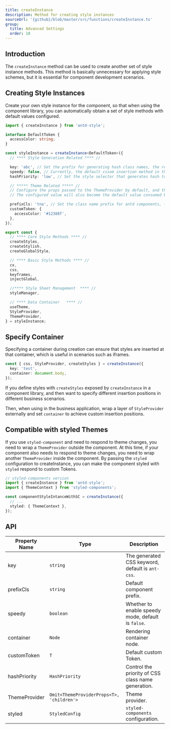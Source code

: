 ```yaml
---
title: createInstance
description: Method for creating style instances
sourceUrl: '{github}/blob/master/src/functions/createInstance.ts'
group:
  title: Advanced Settings
  order: 10
---
```


## Introduction

The `createInstance` method can be used to create another set of style instance methods. This method is basically unnecessary for applying style schemes, but it is essential for component development scenarios.

## Creating Style Instances

Create your own style instance for the component, so that when using the component library, you can automatically obtain a set of style methods with default values configured.

```ts | pure
import { createInstance } from 'antd-style';

interface DefaultToken {
  accessColor: string;
}

const styleInstance = createInstance<DefaultToken>({
  // **** Style Generation Related **** //

  key: 'abc', // Set the prefix for generating hash class names, the result will be .abc-xxxx
  speedy: false, // Currently, the default cssom insertion method in the cssinjs solution is not very compatible with qiankun micro-apps, so it is recommended to disable it
  hashPriority: 'low', // Set the style selector that generates hash to :where selector to reduce weight. This allows user-defined styles to override component styles

  // ***** Theme Related ***** //
  // Configure the props passed to the ThemeProvider by default, and this Provider can also be overridden by external props
  // The configured value will also become the default value consumed by related methods, so there is no need to wrap ThemeProvider to consume the default value

  prefixCls: 'tna', // Set the class name prefix for antd components, for example, the type of Button will be .tna-btn
  customToken: {
    accessColor: '#12388f',
  },
});

export const {
  // **** Core Style Methods **** //
  createStyles,
  createStylish,
  createGlobalStyle,

  // **** Basic Style Methods **** //
  cx,
  css,
  keyframes,
  injectGlobal,

  //**** Style Sheet Management  **** //
  styleManager,

  // **** Data Container   **** //
  useTheme,
  StyleProvider,
  ThemeProvider,
} = styleInstance;
```

## Specify Container

Specifying a container during creation can ensure that styles are inserted at that container, which is useful in scenarios such as iframes.

```ts
const { css, StyleProvider, createStyles } = createInstance({
  key: 'test',
  container: document.body,
});
```

<code src="../demos/api/createInstance/withContainer.tsx"></code>

If you define styles with `createStyles` exposed by `createInstance` in a component library, and then want to specify different insertion positions in different business scenarios.

Then, when using in the business application, wrap a layer of `StyleProvider` externally and set `container` to achieve custom insertion positions.

<code src="../demos/api/createInstance/withStyleProviderContainer.tsx"></code>

## Compatible with styled Themes

If you use `styled-component` and need to respond to theme changes, you need to wrap a `ThemeProvider` outside the component. At this time, if your component also needs to respond to theme changes, you need to wrap another `ThemeProvider` inside the component. By passing the `styled` configuration to createInstance, you can make the component styled with `styled` respond to custom Tokens.

```ts | pure
// styled-components version
import { createInstance } from 'antd-style';
import { ThemeContext } from 'styled-components';

const componentStyleIntanceWithSC = createInstance({
  // ...
  styled: { ThemeContext },
});
```

## API

| Property Name | Type                                      | Description                                        |
| ------------- | ----------------------------------------- | -------------------------------------------------- |
| key           | `string`                                  | The generated CSS keyword, default is `ant-css`.   |
| prefixCls     | `string`                                  | Default component prefix.                          |
| speedy        | `boolean`                                 | Whether to enable speedy mode, default is `false`. |
| container     | `Node`                                    | Rendering container node.                          |
| customToken   | `T`                                       | Default custom Token.                              |
| hashPriority  | `HashPriority`                            | Control the priority of CSS class name generation. |
| ThemeProvider | `Omit<ThemeProviderProps<T>, 'children'>` | Theme provider.                                    |
| styled        | `StyledConfig`                            | `styled-components` configuration.                 |
